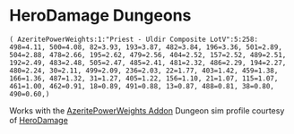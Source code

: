 # HeroDamage Dungeons
```
( AzeritePowerWeights:1:"Priest - Uldir Composite LotV":5:258: 498=4.11, 500=4.08, 82=3.93, 193=3.87, 482=3.84, 196=3.36, 501=2.89, 504=2.88, 478=2.66, 195=2.62, 479=2.56, 404=2.52, 157=2.52, 489=2.51, 192=2.49, 483=2.48, 505=2.47, 485=2.41, 481=2.32, 486=2.29, 194=2.27, 480=2.24, 30=2.11, 499=2.09, 236=2.03, 22=1.77, 403=1.42, 459=1.38, 166=1.36, 487=1.32, 31=1.27, 405=1.22, 156=1.10, 21=1.07, 115=1.07, 461=1.00, 462=0.91, 18=0.89, 491=0.88, 13=0.87, 488=0.81, 38=0.80, 490=0.60,)
```

 Works with the [AzeritePowerWeights Addon](https://wow.curseforge.com/projects/azeritepowerweights)
 Dungeon sim profile courtesy of [HeroDamage](https://www.herodamage.com/)